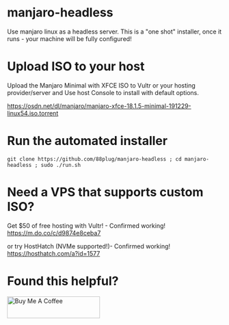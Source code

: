 # manjaro-headless
Use manjaro linux as a headless server.  This is a "one shot" installer, once it runs - your machine will be fully configured!

# Upload ISO to your host
Upload the Manjaro Minimal with XFCE ISO to Vultr or your hosting provider/server and 
Use host Console to install with default options.

https://osdn.net/dl/manjaro/manjaro-xfce-18.1.5-minimal-191229-linux54.iso.torrent

# Run the automated installer

```git clone https://github.com/88plug/manjaro-headless ; cd manjaro-headless ; sudo ./run.sh```

# Need a VPS that supports custom ISO?

Get $50 of free hosting with Vultr! - Confirmed working!
https://m.do.co/c/d9874e8ceba7

or try HostHatch (NVMe supported!)- Confirmed working!
https://hosthatch.com/a?id=1577

# Found this helpful?

<a href="https://www.buymeacoffee.com/88plug" target="_blank"><img src="https://cdn.buymeacoffee.com/buttons/default-orange.png" alt="Buy Me A Coffee" style="height: 51px !important;width: 217px !important;" ></a>
